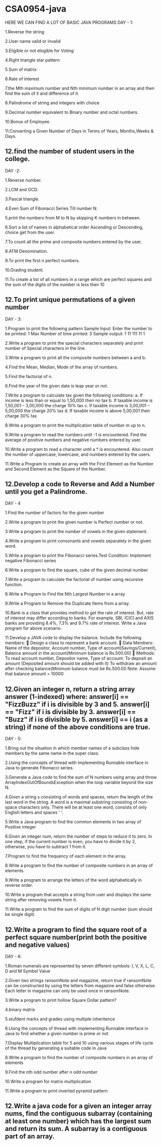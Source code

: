 # CSA0954-java
HERE WE CAN FIND A LOT OF BASIC JAVA PROGRAMS
DAY - 1:

1.Reverse the string 

2.User name valid or invalid

3.Eligible or not elogible for Voting

4.Right triangle star pattern

5.Sum of matrix 

6.Rate of interest

7.the Mth maximum number and Nth minimum number in an array and then find the sum of it and difference of it. 

8.Palindrome of string and integers with choice 

9.Decimal number equivalent to Binary number and octal numbers. 

10.Bonus of Employee.

11.Converting a Given Number of Days in Terms of Years, Months,Weeks & Days. 

12.find the number of student users in the college.
-------------------------------------------------------------------------------------------------------------------------------------------------------------------------
DAY -2:

1.Reverse number.

2.LCM and GCD.

3.Pascal triangle.

4.Even Sum of Fibonacci Series Till number N. 

5.print the numbers from M to N by skipping K numbers in between.

6.Sort a list of names in alphabetical order Ascending or Descending, choice get from the user.

7.To count all the prime and composite numbers entered by the user. 

8.ATM Denomination. 

9.To print the first n perfect numbers. 

10.Grading student.

11.To create a list of all numbers in a range which are perfect squares and the sum of the digits of the number is less than 10

12.To print unique permutations of a given number
--------------------------------------------------------------------------------------------------------------------------------------------------------------------------
DAY - 3:

1.Program to print the following pattern Sample Input: Enter the number to be printed: 1 Max Number of time printed: 3 Sample output: 1 11 111 11 1

2.Write a program to print the special characters separately and print number of Special characters in the line.

3.Write a program to print all the composite numbers between a and b.

4.Find the Mean, Median, Mode of the array of numbers.

5.Find the factorial of n.

6.Find the year of the given date is leap year or not.

7.Write a program to calculate tax given the following conditions: a. If income is less than or equal to 1,50,000 then no tax b. If taxable income is 1,50,001 – 3,00,000 the charge 10% tax c. If taxable income is 3,00,001 – 5,00,000 the charge 20% tax d. If taxable income is above 5,00,001 then charge 30% tax

8.Write a program to print the multiplication table of number m up to n.

9.Write a program to read the numbers until -1 is encountered. Find the average of positive numbers and negative numbers entered by user.

10.Write a program to read a character until a * is encountered. Also count the number of uppercase, lowercase, and numbers entered by the users.

11.Write a Program to create an array with the First Element as the Number and Second Element as the Square of the Number.

12.Develop a code to Reverse and Add a Number until you get a Palindrome.
----------------------------------------------------------------------------------------------------------------------------------------------------------------------------------------------------------------------------------------------------------------------------------------------------------------------------------------------------
DAY - 4

1.Find the number of factors for the given number

2.Write a program to print the given number is Perfect number or not.

3.Write a program to print the number of vowels in the given statement.

4.Write a program to print consonants and vowels separately in the given word.

5.Write a program to print the Fibonacci series.Test Condition: Implement negative Fibonacci series

6.Write a program to find the square, cube of the given decimal number

7.Write a program to calculate the factorial of number using recursive function.

8.Write a Program to Find the Nth Largest Number in a array

9.Write a Program to Remove the Duplicate Items from a array.

10.Bank is a class that provides method to get the rate of interest. But, rate of interest may differ according to banks. For example, SBI, ICICI and AXIS banks are providing 8.4%, 7.3% and 9.7% rate of interest. Write a Java program for above scenario.

11.Develop a JAVA code to display the balance. Include the following members:  Design a class to represent a bank account.  Data Members: Name of the depositor, Account number, Type of account(Savings/Current), Balance amount in the account(Minimum balance is Rs.500.00)  Methods:
To read account number, Depositor name, Type of account.
To deposit an amount (Deposited amount should be added with it)
To withdraw an amount after checking balance(Minimum balance must be Rs.500.00 Note: Assume that balance amount = 10000

12.Given an integer n, return a string array answer (1-indexed) where: answer[i] == "FizzBuzz" if i is divisible by 3 and 5. answer[i] == "Fizz" if i is divisible by 3. answer[i] == "Buzz" if i is divisible by 5. answer[i] == i (as a string) if none of the above conditions are true.
-----------------------------------------------------------------------------------------------------------------------------------------------------------------------------------------------------------------------------------------------------------------------------------------------------------------------
DAY - 5:

1.Bring out the situation in which member names of a subclass hide members by the same name in the super class.

2.Using the concepts of thread with implementing Runnable interface in Java to generate Fibonacci series.

3.Generate a Java code to find the sum of N numbers using array and throw ArrayIndexOutOfBoundsException when the loop variable beyond the size N.

4.Given a string s consisting of words and spaces, return the length of the last word in the string. A word is a maximal substring consisting of non-space characters only. There will be at least one word, consists of only English letters and spaces ' '.

5.Write a Java program to find the common elements in two array of Positive integer

6.Given an integer num, return the number of steps to reduce it to zero. In one step, if the current number is even, you have to divide it by 2, otherwise, you have to subtract 1 from it.

7.Program to find the frequency of each element in the array.

8.Write a program to find the number of composite numbers in an array of elements.

9.Write a program to arrange the letters of the word alphabetically in reverse order.

10.Write a program that accepts a string from user and displays the same string after removing vowels from it.

11.Write a program to find the sum of digits of N digit number (sum should be single digit)

12.Write a program to find the square root of a perfect square number(print both the positive and negative values)
-----------------------------------------------------------------------------------------------------------------------------------------------------------------------------------------------------------------------------------------
DAY - 6:

1.Roman numerals are represented by seven different symbols: I, V, X, L, C, D and M Symbol Value

2.Given two strings ransomNote and magazine, return true if ransomNote can be constructed by using the letters from magazine and false otherwise. Each letter in magazine can only be used once in ransomNote.

3.Write a program to print hollow Square Dollar pattern?

4.binary matrix

5.stufdent marks and grades using multiple inheritence

6.Using the concepts of thread with implementing Runnable interface in Java to find whether a given number is prime or not

7.Display Multiplication table for 5 and 10 using various stages of life cycle of the thread by generating a suitable code in Java 

8.Write a program to find the number of composite numbers in an array of elements

9.Find the nth odd number after n odd number

10.Write a program for matrix multiplication

11.Write a program to print inverted pyramid pattern

12.Write a java code for a given an integer array nums, find the contiguous subarray (containing at least one number) which has the largest sum and return its sum. A subarray is a contiguous part of an array.
------------------------------------------------------------------------------------------------------------------------------------------------------------------------------------------------------------------------------------

